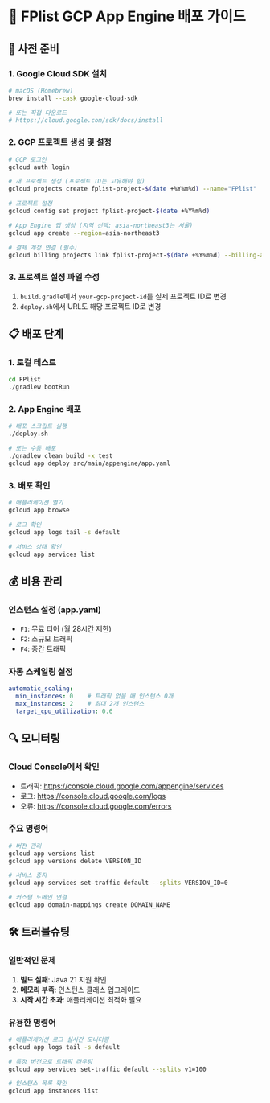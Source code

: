 # 🚀 FPlist GCP App Engine 배포 가이드

## 🔧 사전 준비

### 1. Google Cloud SDK 설치
```bash
# macOS (Homebrew)
brew install --cask google-cloud-sdk

# 또는 직접 다운로드
# https://cloud.google.com/sdk/docs/install
```

### 2. GCP 프로젝트 생성 및 설정
```bash
# GCP 로그인
gcloud auth login

# 새 프로젝트 생성 (프로젝트 ID는 고유해야 함)
gcloud projects create fplist-project-$(date +%Y%m%d) --name="FPlist"

# 프로젝트 설정
gcloud config set project fplist-project-$(date +%Y%m%d)

# App Engine 앱 생성 (지역 선택: asia-northeast3는 서울)
gcloud app create --region=asia-northeast3

# 결제 계정 연결 (필수)
gcloud billing projects link fplist-project-$(date +%Y%m%d) --billing-account=YOUR_BILLING_ACCOUNT_ID
```

### 3. 프로젝트 설정 파일 수정
1. `build.gradle`에서 `your-gcp-project-id`를 실제 프로젝트 ID로 변경
2. `deploy.sh`에서 URL도 해당 프로젝트 ID로 변경

## 📋 배포 단계

### 1. 로컬 테스트
```bash
cd FPlist
./gradlew bootRun
```

### 2. App Engine 배포
```bash
# 배포 스크립트 실행
./deploy.sh

# 또는 수동 배포
./gradlew clean build -x test
gcloud app deploy src/main/appengine/app.yaml
```

### 3. 배포 확인
```bash
# 애플리케이션 열기
gcloud app browse

# 로그 확인
gcloud app logs tail -s default

# 서비스 상태 확인
gcloud app services list
```

## 💰 비용 관리

### 인스턴스 설정 (app.yaml)
- `F1`: 무료 티어 (월 28시간 제한)
- `F2`: 소규모 트래픽
- `F4`: 중간 트래픽

### 자동 스케일링 설정
```yaml
automatic_scaling:
  min_instances: 0    # 트래픽 없을 때 인스턴스 0개
  max_instances: 2    # 최대 2개 인스턴스
  target_cpu_utilization: 0.6
```

## 🔍 모니터링

### Cloud Console에서 확인
- 트래픽: https://console.cloud.google.com/appengine/services
- 로그: https://console.cloud.google.com/logs
- 오류: https://console.cloud.google.com/errors

### 주요 명령어
```bash
# 버전 관리
gcloud app versions list
gcloud app versions delete VERSION_ID

# 서비스 중지
gcloud app services set-traffic default --splits VERSION_ID=0

# 커스텀 도메인 연결
gcloud app domain-mappings create DOMAIN_NAME
```

## 🛠️ 트러블슈팅

### 일반적인 문제
1. **빌드 실패**: Java 21 지원 확인
2. **메모리 부족**: 인스턴스 클래스 업그레이드
3. **시작 시간 초과**: 애플리케이션 최적화 필요

### 유용한 명령어
```bash
# 애플리케이션 로그 실시간 모니터링
gcloud app logs tail -s default

# 특정 버전으로 트래픽 라우팅
gcloud app services set-traffic default --splits v1=100

# 인스턴스 목록 확인
gcloud app instances list
``` 